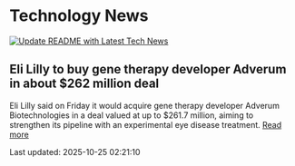# Technology News

[![Update README with Latest Tech News](https://github.com/tcdtist/daily-tech-digest/actions/workflows/main.yml/badge.svg)](https://github.com/tcdtist/daily-tech-digest/actions/workflows/main.yml)

## Eli Lilly to buy gene therapy developer Adverum in about $262 million deal
Eli Lilly said on Friday it would acquire gene therapy developer Adverum Biotechnologies in a deal valued at up to $261.7 million, aiming to strengthen its pipeline with an experimental eye disease treatment.
[Read more](https://www.reuters.com/legal/transactional/eli-lilly-buy-gene-therapy-developer-adverum-about-262-million-deal-2025-10-24/)



Last updated: 2025-10-25 02:21:10